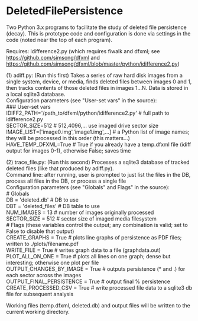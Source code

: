 # DeletedFilePersistence
Two Python 3.x programs to facilitate the study of deleted file persistence (decay). This is prototype code and configuration is done via settings in the code (noted near the top of each program).

Requires: idifference2.py (which requires fiwalk and dfxml; see https://github.com/simsong/dfxml and https://github.com/simsong/dfxml/blob/master/python/idifference2.py)

(1) adiff.py: (Run this first) Takes a series of raw hard disk images from a single system, device, or media, finds deleted files between images 0 and 1, then tracks contents of those deleted files in images 1...N. Data is stored in a local sqlite3 database.  
  Configuration parameters (see "User-set vars" in the source):  
    ### User-set vars  
    IDIFF2_PATH='/path_to/dfxml/python/idifference2.py' # full path to idifference2.py  
    SECTOR_SIZE=512 # 512,4096,... use imaged drive sector size  
    IMAGE_LIST=['image0.img','image1.img',...] # a Python list of image names; they will be processed in this order (this matters...)  
    HAVE_TEMP_DFXML=True # True if you already have a temp.dfxml file (idiff output for images 0-1), otherwise False; saves time  

(2) trace_file.py: (Run this second) Processes a sqlite3 database of tracked deleted files (like that produced by adiff.py).  
  Command line: after running, user is prompted to just list the files in the DB, process all files in the DB, or process a single file  
  Configuration parameters (see "Globals" and Flags" in the source):  
    # Globals  
    DB = 'deleted.db' # DB to use  
    DBT = 'deleted_files' # DB table to use  
    NUM_IMAGES = 13 # number of images originally processed  
    SECTOR_SIZE = 512 # sector size of imaged media filesystem  
    # Flags (these variables control the output; any combination is valid; set to False to disable that output)  
    CREATE_GRAPHS = True # plots line graphs of persistence as PDF files; written to ./plots/filename.pdf  
    WRITE_FILE = True # writes graph data to a file (graphdata.out)  
    PLOT_ALL_ON_ONE = True # plots all lines on one graph; dense but interesting; otherwise one plot per file  
    OUTPUT_CHANGES_BY_IMAGE = True # outputs persistence (* and .) for each sector across the images  
    OUTPUT_FINAL_PERSISTENCE = True # output final % persistence  
    CREATE_PROCESSED_CSV = True # write processed file data to a sqlite3 db file for subsequent analysis  

Working files (temp.dfxml, deleted.db) and output files will be written to the current working directory.  
